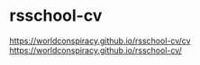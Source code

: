 # rsschool-cv 

https://worldconspiracy.github.io/rsschool-cv/cv
https://worldconspiracy.github.io/rsschool-cv/
